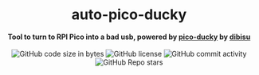 <h1 align="center">auto-pico-ducky</h1>

<div align="center">
  <strong>Tool to turn to RPI Pico into a bad usb, powered by <a href="https://github.com/dbisu/pico-ducky">pico-ducky</a> by <a href="https://github.com/dbisu">dibisu</a></strong>
</div>

<br />

<div align="center">
  <img alt="GitHub code size in bytes" src="https://img.shields.io/github/languages/code-size/qaezz/auto-pico-ducky">
  <img alt="GitHub license" src="https://img.shields.io/github/license/qaezz/auto-pico-ducky">
  <img alt="GitHub commit activity" src="https://img.shields.io/github/commit-activity/m/qaezz/auto-pico-ducky">
  <img alt="GitHub Repo stars" src="https://img.shields.io/github/stars/qaezz/auto-pico-ducky">
</div>

<br />
